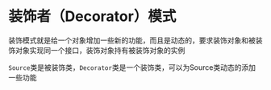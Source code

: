 
# 装饰者（Decorator）模式

装饰模式就是给一个对象增加一些新的功能，而且是动态的，要求装饰对象和被装饰对象实现同一个接口，装饰对象持有被装饰对象的实例

`Source`类是被装饰类，`Decorator`类是一个装饰类，可以为Source类动态的添加一些功能

